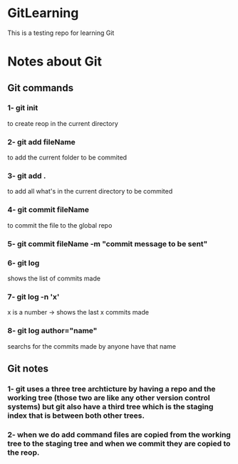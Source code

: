 # GitLearning

This is a testing repo for learning Git

# Notes about Git

## Git commands

### 1-  git init
to create reop in the current directory

### 2- git add fileName 
to add the current folder to be commited

### 3- git add .
to add all what's in the current directory to be commited

### 4- git commit fileName
to commit the file to the global repo

### 5- git commit fileName -m "commit message to be sent"

### 6- git log
shows the list of commits made

### 7- git log -n 'x'
x is a number -> shows the last x commits made

### 8- git log author="name"
searchs for the commits made by anyone have that name




## Git notes

### 1- git uses a three tree archticture by having a repo and the working tree (those two are like any other version control systems) but git also have a third tree which is the staging index that is between both other trees.

### 2- when we do add command files are copied from the working tree to the staging tree and when we commit they are copied to the reop.
